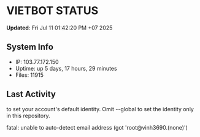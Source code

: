 # VIETBOT STATUS
**Updated**: Fri Jul 11 01:42:20 PM +07 2025

## System Info
- IP: 103.77.172.150
- Uptime: up 5 days, 17 hours, 29 minutes
- Files: 11915

## Last Activity

to set your account's default identity.
Omit --global to set the identity only in this repository.

fatal: unable to auto-detect email address (got 'root@vinh3690.(none)')
